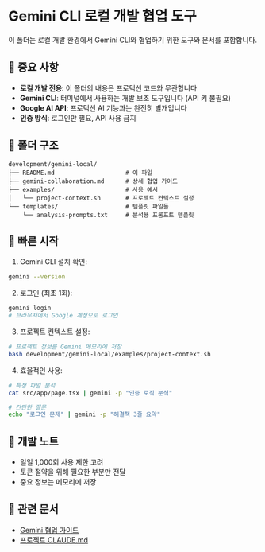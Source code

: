 # Gemini CLI 로컬 개발 협업 도구

이 폴더는 로컬 개발 환경에서 Gemini CLI와 협업하기 위한 도구와 문서를 포함합니다.

## 🚨 중요 사항

- **로컬 개발 전용**: 이 폴더의 내용은 프로덕션 코드와 무관합니다
- **Gemini CLI**: 터미널에서 사용하는 개발 보조 도구입니다 (API 키 불필요)
- **Google AI API**: 프로덕션 AI 기능과는 완전히 별개입니다
- **인증 방식**: 로그인만 필요, API 사용 금지

## 📁 폴더 구조

```
development/gemini-local/
├── README.md                    # 이 파일
├── gemini-collaboration.md      # 상세 협업 가이드
├── examples/                    # 사용 예시
│   └── project-context.sh       # 프로젝트 컨텍스트 설정
└── templates/                   # 템플릿 파일들
    └── analysis-prompts.txt     # 분석용 프롬프트 템플릿
```

## 🚀 빠른 시작

1. Gemini CLI 설치 확인:
```bash
gemini --version
```

2. 로그인 (최초 1회):
```bash
gemini login
# 브라우저에서 Google 계정으로 로그인
```

3. 프로젝트 컨텍스트 설정:
```bash
# 프로젝트 정보를 Gemini 메모리에 저장
bash development/gemini-local/examples/project-context.sh
```

4. 효율적인 사용:
```bash
# 특정 파일 분석
cat src/app/page.tsx | gemini -p "인증 로직 분석"

# 간단한 질문
echo "로그인 문제" | gemini -p "해결책 3줄 요약"
```

## 📝 개발 노트

- 일일 1,000회 사용 제한 고려
- 토큰 절약을 위해 필요한 부분만 전달
- 중요 정보는 메모리에 저장

## 🔗 관련 문서

- [Gemini 협업 가이드](./gemini-collaboration.md)
- [프로젝트 CLAUDE.md](../../CLAUDE.md#gemini-cli-collaboration)